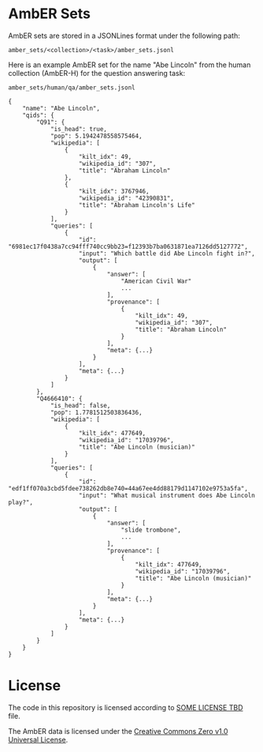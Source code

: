 # AmbER Sets

AmbER sets are stored in a JSONLines format under the following path: 

`amber_sets/<collection>/<task>/amber_sets.jsonl`

Here is an example AmbER set for the name "Abe Lincoln" from the human collection (AmbER-H) for the question answering task:

`amber_sets/human/qa/amber_sets.jsonl`
```
{
    "name": "Abe Lincoln",
    "qids": {
        "Q91": {
            "is_head": true,
            "pop": 5.1942478558575464,
            "wikipedia": [
                {
                    "kilt_idx": 49,
                    "wikipedia_id": "307",
                    "title": "Abraham Lincoln"
                },
                {
                    "kilt_idx": 3767946,
                    "wikipedia_id": "42390831",
                    "title": "Abraham Lincoln's Life"
                }
            ],
            "queries": [
                {
                    "id": "6981ec17f0438a7cc94fff740cc9bb23=f12393b7ba0631871ea7126dd5127772",
                    "input": "Which battle did Abe Lincoln fight in?",
                    "output": [
                        {
                            "answer": [
                                "American Civil War"
                                ...
                            ],
                            "provenance": [
                                {
                                    "kilt_idx": 49,
                                    "wikipedia_id": "307",
                                    "title": "Abraham Lincoln"
                                }
                            ],
                            "meta": {...}
                        }
                    ],
                    "meta": {...}
                }
            ]
        },
        "Q4666410": {
            "is_head": false,
            "pop": 1.7781512503836436,
            "wikipedia": [
                {
                    "kilt_idx": 477649,
                    "wikipedia_id": "17039796",
                    "title": "Abe Lincoln (musician)"
                }
            ],
            "queries": [
                {
                    "id": "edf1ff070a3cbd5fdee738262db8e740=44a67ee4dd88179d1147102e9753a5fa",
                    "input": "What musical instrument does Abe Lincoln play?",
                    "output": [
                        {
                            "answer": [
                                "slide trombone",
                                ...
                            ],
                            "provenance": [
                                {
                                    "kilt_idx": 477649,
                                    "wikipedia_id": "17039796",
                                    "title": "Abe Lincoln (musician)"
                                }
                            ],
                            "meta": {...}
                        }
                    ],
                    "meta": {...}
                }
            ]
        }
    }
}
```

# License
The code in this repository is licensed according to [SOME LICENSE TBD]() file.

The AmbER data is licensed under the [Creative Commons Zero v1.0 Universal License](https://creativecommons.org/publicdomain/zero/1.0/).
